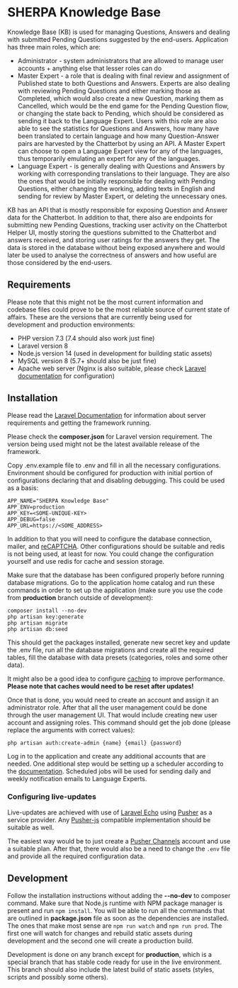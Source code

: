 # SHERPA Knowledge Base

Knowledge Base (KB) is used for managing Questions, Answers and dealing with submitted Pending Questions suggested by the
end-users.
Application has three main roles, which are:
* Administrator - system administrators that are allowed to manage user accounts + anything else that lesser roles can
do
* Master Expert - a role that is dealing with final review and assignment of Published state to both Questions and
Answers. Experts are also dealing with reviewing Pending Questions and either marking those as Completed, which would
also create a new Question, marking them as Cancelled, which would be the end game for the Pending Question flow, or
changing the state back to Pending, which should be considered as sending it back to the Language Expert. Users with
this role are also able to see the statistics for Questions and Answers, how many have been translated to certain
language and how many Question-Answer pairs are harvested by the Chatterbot by using an API. A Master Expert can choose
to open a Language Expert view for any of the languages, thus temporarily emulating an expert for any of the languages.
* Language Expert - is generally dealing with Questions and Answers by working with corresponding translations to their
language. They are also the ones that would be initially responsible for dealing with Pending Questions, either changing
the working, adding texts in English and sending for review by Master Expert, or deleting the unnecessary ones.

KB has an API that is mostly responsible for exposing Question and Answer data for the Chatterbot. In addition to that,
there also are endpoints for submitting new Pending Questions, tracking user activity on the Chatterbot Helper UI,
mostly storing the questions submitted to the Chatterbot and answers received, and storing user ratings for the answers
they get. The data is stored in the database without being exposed anywhere and would later be used to analyse the
correctness of answers and how useful are those considered by the end-users.

## Requirements

Please note that this might not be the most current information and codebase files could prove to be the most reliable source of current state of affairs. These are the versions that are currently being used for development and production environments:

* PHP version 7.3 (7.4 should also work just fine)
* Laravel version 8
* Node.js version 14 (used in development for building static assets)
* MySQL version 8 (5.7+ should also be just fine)
* Apache web server (Nginx is also suitable, please check [Laravel documentation](https://laravel.com/docs/8.x/deployment#nginx) for configuration)

## Installation

Please read the [Laravel Documentation](https://laravel.com/docs/8.x) for information about server requirements and getting the framework running.

Please check the **composer.json** for Laravel version requirement. The version being used might not be the latest available release of the framework.

Copy .env.example file to .env and fill in all the necessary configurations. Environment should be configured for production with initial portion of configurations declaring that and disabling debugging. This could be used as a basis:

```
APP_NAME="SHERPA Knowledge Base"
APP_ENV=production
APP_KEY=<SOME-UNIQUE-KEY>
APP_DEBUG=false
APP_URL=https://<SOME_ADDRESS>
```

In addition to that you will need to configure the database connection, mailer, and [reCAPTCHA](https://developers.google.com/recaptcha/). Other configurations should be suitable and redis is not being used, at least for now. You could change the configuration yourself and use redis for cache and session storage.

Make sure that the database has been configured properly before running database migrations. Go to the application home catalog and run these commands in order to set up the application (make sure you use the code from **production** branch outside of development):

```
composer install --no-dev
php artisan key:generate
php artisan migrate
php artisan db:seed
```

This should get the packages installed, generate new secret key and update the .env file, run all the database migrations and create all the required tables, fill the database with data presets (categories, roles and some other data).

It might also be a good idea to configure [caching](https://laravel.com/docs/8.x/configuration#configuration-caching) to improve performance. **Please note that caches would need to be reset after updates!**

Once that is done, you would need to create an account and assign it an administrator role. After that all the user management could be done through the user management UI. That would include creating new user account and assigning roles. This command should get the job done (please replace the arguments with correct values):

```
php artisan auth:create-admin {name} {email} {password}
```

Log in to the application and create any additional accounts that are needed. One additional step would be setting up a scheduler according to the [documentation](https://laravel.com/docs/8.x/scheduling#starting-the-scheduler). Scheduled jobs will be used for sending daily and weekly notification emails to Language Experts.

### Configuring live-updates

Live-updates are achieved with use of [Laravel Echo](https://laravel.com/docs/8.x/broadcasting#client-side-installation) using [Pusher](https://pusher.com/) as a service provider. Any [Pusher-js](https://github.com/pusher/pusher-js) compatible implementation should be suitable as well.

The easiest way would be to just create a [Pusher Channels](https://pusher.com/channels/pricing) account and use a suitable plan. After that, there would also be a need to change the `.env` file and provide all the required configuration data.

## Development

Follow the installation instructions without adding the **--no-dev** to composer command. Make sure that Node.js runtime with NPM package manager is present and run `npm install`. You will be able to run all the commands that are outlined in **package.json** file as soon as the dependencies are installed. The ones that make most sense are `npm run watch` and `npm run prod`. The first one will watch for changes and rebuild static assets during development and the second one will create a production build.

Development is done on any branch except for **production**, which is a special branch that has stable code ready for use in the live environment. This branch should also include the latest build of static assets (styles, scripts and possibly some others).
